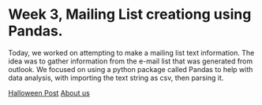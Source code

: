 # Week 3, Mailing List creationg using Pandas.

Today, we worked on attempting to make a mailing list text information. The idea was to gather information from the e-mail list that was generated from outlook.
We focused on using a python package called Pandas to help with data analysis, with importing the text string as csv, then parsing it.

[Halloween Post](posts/2018-10-31-Halloween.md)
[About us](./about.md)
